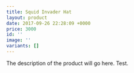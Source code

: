 ```yaml
---
title: Squid Invader Hat
layout: product
date: 2017-09-26 22:28:09 +0000
price: 3000
id: ''
image: ''
variants: []
---
```



The description of the product will go here. Test.